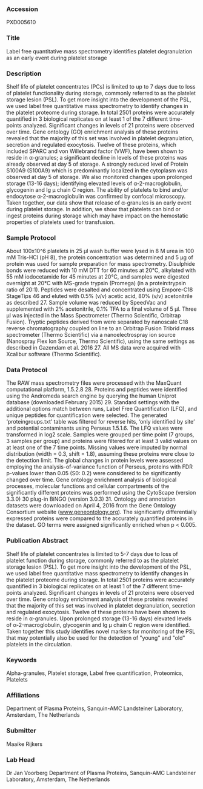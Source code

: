 ### Accession
PXD005610

### Title
Label free quantitative mass spectrometry identifies platelet degranulation as an early event during platelet storage

### Description
Shelf life of platelet concentrates (PCs) is limited to up to 7 days due to loss of platelet functionality during storage, commonly referred to as the platelet storage lesion (PSL). To get more insight into the development of the PSL, we used label free quantitative mass spectrometry to identify changes in the platelet proteome during storage. In total 2501 proteins were accurately quantified in 3 biological replicates on at least 1 of the 7 different time-points analyzed. Significant changes in levels of 21 proteins were observed over time. Gene ontology (GO) enrichment analysis of these proteins revealed that the majority of this set was involved in platelet degranulation, secretion and regulated exocytosis. Twelve of these proteins, which included SPARC and von Willebrand factor (VWF), have been shown to reside in α-granules; a significant decline in levels of these proteins was already observed at day 5 of storage. A strongly reduced level of Protein S100A9 (S100A9) which is predominantly localized in the cytoplasm was observed at day 5 of storage. We also monitored changes upon prolonged storage (13-16 days); identifying elevated levels of α-2-macroglobulin, glycogenin and Ig μ chain C region. The ability of platelets to bind and/or endocytose α-2-macroglobulin was confirmed by confocal microscopy. Taken together, our data show that release of α-granules is an early event during platelet storage. In addition, we show that platelets can bind or ingest proteins during storage which may have impact on the hemostatic properties of platelets used for transfusion.

### Sample Protocol
About 100x10^6 platelets in 25 µl wash buffer were lysed in 8 M urea in 100 mM Tris-HCl (pH 8), the protein concentration was determined and 5 μg of protein was used for sample preparation for mass spectrometry. Disulphide bonds were reduced with 10 mM DTT for 60 minutes at 20°C, alkylated with 55 mM iodocetamide for 45 minutes at 20°C, and samples were digested overnight at 20°C with MS-grade trypsin (Promega) (in a protein:trypsin ratio of 20:1). Peptides were desalted and concentrated using Empore-C18 StageTips 46 and eluted with 0.5% (v/v) acetic acid, 80% (v/v) acetonitrile as described 27. Sample volume was reduced by SpeedVac and supplemented with 2% acetonitrile, 0.1% TFA to a final volume of 5 μl. Three μl was injected in the Mass Spectrometer (Thermo Scientific, Orbitrap Fusion).  Tryptic peptides derived from were separated by nanoscale C18 reverse chromatography coupled on line to an Orbitrap Fusion Tribrid mass spectrometer (Thermo Scientific) via a nanoelectrospray ion source (Nanospray Flex Ion Source, Thermo Scientific), using the same settings as described in Gazendam et al. 2016 27. All MS data were acquired with Xcalibur software (Thermo Scientific).

### Data Protocol
The RAW mass spectrometry files were processed with the MaxQuant computational platform, 1.5.2.8 28. Proteins and peptides were identified using the Andromeda search engine by querying the human Uniprot database (downloaded February 2015) 29. Standard settings with the additional options match between runs, Label Free Quantification (LFQ), and unique peptides for quantification were selected. The generated ‘proteingroups.txt’ table was filtered for reverse hits, ‘only identified by site’ and potential contaminants using Perseus 1.5.1.6. The LFQ values were transformed in log2 scale. Samples were grouped per time point (7 groups, 3 samples per group) and proteins were filtered for at least 3 valid values on at least one of the 7 time points. Missing values were imputed by normal distribution (width = 0.3, shift = 1.8), assuming these proteins were close to the detection limit. The global changes in protein levels were assessed employing the analysis-of-variance function of Perseus, proteins with FDR p-values lower than 0.05 (S0: 0.2) were considered to be significantly changed over time. Gene ontology enrichment analysis of biological processes, molecular functions and cellular compartments of the significantly different proteins was performed using the CytoScape (version 3.3.0) 30 plug-in BiNGO (version 3.0.3) 31. Ontology and annotation datasets were downloaded on April 4, 2016 from the Gene Ontology Consortium website (www.geneontology.org). The significantly differentially expressed proteins were compared to the accurately quantified proteins in the dataset. GO terms were assigned significantly enriched when p < 0.005.

### Publication Abstract
Shelf life of platelet concentrates is limited to 5-7 days due to loss of platelet function during storage, commonly referred to as the platelet storage lesion (PSL). To get more insight into the development of the PSL, we used label free quantitative mass spectrometry to identify changes in the platelet proteome during storage. In total 2501 proteins were accurately quantified in 3 biological replicates on at least 1 of the 7 different time-points analyzed. Significant changes in levels of 21 proteins were observed over time. Gene ontology enrichment analysis of these proteins revealed that the majority of this set was involved in platelet degranulation, secretion and regulated exocytosis. Twelve of these proteins have been shown to reside in &#x3b1;-granules. Upon prolonged storage (13-16 days) elevated levels of &#x3b1;-2-macroglobulin, glycogenin and Ig &#x3bc; chain C region were identified. Taken together this study identifies novel markers for monitoring of the PSL that may potentially also be used for the detection of "young" and "old" platelets in the circulation.

### Keywords
Alpha-granules, Platelet storage, Label free quantification, Proteomics, Platelets

### Affiliations
Department of Plasma Proteins, Sanquin-AMC Landsteiner Laboratory, Amsterdam, The Netherlands

### Submitter
Maaike Rijkers

### Lab Head
Dr Jan Voorberg
Department of Plasma Proteins, Sanquin-AMC Landsteiner Laboratory, Amsterdam, The Netherlands


